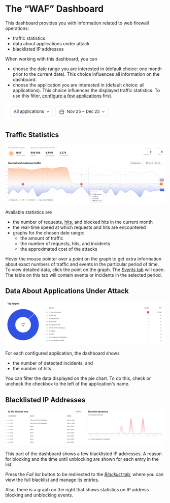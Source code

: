 [img-dashboard-options]:    ../../images/user-guides/dashboard/waf-dashboard-options.png
[img-traffic-stats]:        ../../images/user-guides/dashboard/waf-traffic-stats.png
[img-attacks-stats]:        ../../images/user-guides/dashboard/waf-attacks-stats.png
[img-blacklist-stats]:      ../../images/user-guides/dashboard/waf-blacklist-stats.png

[doc-setup-app]:            ../settings/applications.md
[doc-events-tab]:           ../events/check-attack.md
[doc-blacklist-tab]:        ../blacklist.md

[gl-hit]:                   ../../glossary-en.md#hit


#   The “WAF” Dashboard

This dashboard provides you with information related to web firewall operations:
*   traffic statistics
*   data about applications under attack
*   blacklisted IP addresses

When working with this dashboard, you can
*   choose the date range you are interested in (default choice: one month prior to the current date). This choice influences all information on the dashboard.
*   choose the application you are interested in (default choice: all applications). This choice influences the displayed traffic statistics. To use this filter, [configure a few applications][doc-setup-app] first.

![!Available options][img-dashboard-options]

##  Traffic Statistics

![!Traffic statistics][img-traffic-stats]

Available statistics are
*   the number of requests, [hits][gl-hit], and blocked hits in the current month
*   the real-time speed at which requests and hits are encountered
*   graphs for the chosen date range:
    *   the amount of traffic
    *   the number of requests, hits, and incidents
    *   the approximated cost of the attacks
    
Hover the mouse pointer over a point on the graph to get extra information about exact numbers of traffic and events in the particular period of time. To view detailed data, click the point on the graph. The [*Events* tab][doc-events-tab] will open. The table on this tab will contain events or incidents in the selected period.

##  Data About Applications Under Attack

![!Data about applications under attack][img-attacks-stats]

For each configured application, the dashboard shows
*   the number of detected incidents, and
*   the number of hits.

You can filter the data displayed on the pie chart. To do this, check or uncheck the checkbox to the left of the application's name. 

##  Blacklisted IP Addresses

![!Blacklisted IP addresses][img-blacklist-stats]

This part of the dashboard shows a few blacklisted IP addresses. A reason for blocking and the time until unblocking are shown for each entry in the list.

Press the *Full list* button to be redirected to the [*Blacklist* tab][doc-blacklist-tab], where you can view the full blacklist and manage its entries.

Also, there is a graph on the right that shows statistics on IP address blocking and unblocking events.
